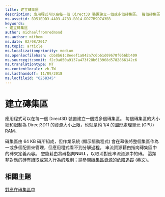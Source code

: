 ```yaml
---
title: 建立磚集區
description: 應用程式可以在每一個 Direct3D 裝置建立一個或多個磚集區。 每個磚集區的大小總和限制為 Direct3D11 的資源大小上限，也就是約 1/4 的圖形處理單元 (GPU) RAM。
ms.assetid: BD51EDD3-4AD3-4733-B014-DD77B9D743BB
keywords:
- 建立磚集區
author: michaelfromredmond
ms.author: mithom
ms.date: 02/08/2017
ms.topic: article
ms.localizationpriority: medium
ms.openlocfilehash: cbb8b61c8eeef1a842a7c6b61d09670f056bb409
ms.sourcegitcommit: f2c9a050a9137a473f28b613968d5782866142c6
ms.translationtype: MT
ms.contentlocale: zh-TW
ms.lasthandoff: 11/09/2018
ms.locfileid: "6258345"
---
```

# <a name="tile-pool-creation"></a>建立磚集區


應用程式可以在每一個 Direct3D 裝置建立一個或多個磚集區。 每個磚集區的大小總和限制為 Direct3D11 的資源大小上限，也就是約 1/4 的圖形處理單元 (GPU) RAM。

磚集區由 64 KB 磚所組成，但作業系統 (顯示驅動程式) 會在幕後將整個集區作為一或多個配置來管理，但應用程式看不到分解過程。 串流資源藉由指向磚集區中的磚來定義內容。 您能藉由將磚指向**NULL**，以取消對應串流資源中的磚。 這類非對應的磚有讀取或寫入行為的規則；請參閱[磚集區資源的危險追蹤](hazard-tracking-versus-tile-pool-resources.md) (英文)。

## <a name="span-idrelated-topicsspanrelated-topics"></a><span id="related-topics"></span>相關主題


[對應在磚集區中](mappings-are-into-a-tile-pool.md)

 

 




